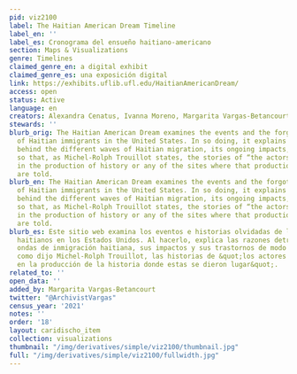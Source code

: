 ```yaml
---
pid: viz2100
label: The Haitian American Dream Timeline
label_en: ''
label_es: Cronograma del ensueño haitiano-americano
section: Maps & Visualizations
genre: Timelines
claimed_genre_en: a digital exhibit
claimed_genre_es: una exposición digital
link: https://exhibits.uflib.ufl.edu/HaitianAmericanDream/
access: open
status: Active
language: en
creators: Alexandra Cenatus, Ivanna Moreno, Margarita Vargas-Betancourt
stewards: ''
blurb_orig: The Haitian American Dream examines the events and the forgotten stories
  of Haitian immigrants in the United States. In so doing, it explains the reasons
  behind the different waves of Haitian migration, its ongoing impacts, and upheavals
  so that, as Michel-Rolph Trouillot states, the stories of “the actors who participate
  in the production of history or any of the sites where that production” transpired
  are told.
blurb_en: The Haitian American Dream examines the events and the forgotten stories
  of Haitian immigrants in the United States. In so doing, it explains the reasons
  behind the different waves of Haitian migration, its ongoing impacts, and upheavals
  so that, as Michel-Rolph Trouillot states, the stories of “the actors who participate
  in the production of history or any of the sites where that production” transpired
  are told.
blurb_es: Este sitio web examina los eventos e historias olvidadas de los inmigrantes
  haitianos en los Estados Unidos. Al hacerlo, explica las razones detrás de las diferentes
  ondas de inmigración haitiana, sus impactos y sus trastornos de modo que se recuente,
  como dijo Michel-Rolph Trouillot, las historias de &quot;los actores que participan
  en la producción de la historia donde estas se dieron lugar&quot;.
related_to: ''
open_data: ''
added_by: Margarita Vargas-Betancourt
twitter: "@ArchivistVargas"
census_year: '2021'
notes: ''
order: '18'
layout: caridischo_item
collection: visualizations
thumbnail: "/img/derivatives/simple/viz2100/thumbnail.jpg"
full: "/img/derivatives/simple/viz2100/fullwidth.jpg"
---
```

